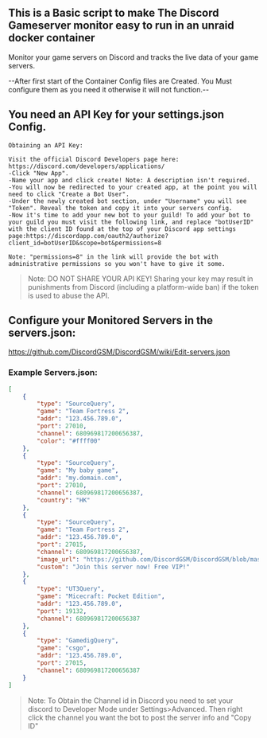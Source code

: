 ## This is a Basic script to make The Discord Gameserver monitor easy to run in an unraid docker container


Monitor your game servers on Discord and tracks the live data of your game servers.



--After first start of the Container Config files are Created. You Must configure them as you need it otherwise it will not function.--


## You need an API Key for your settings.json Config.
```
Obtaining an API Key:

Visit the official Discord Developers page here: https://discord.com/developers/applications/
-Click "New App".
-Name your app and click create! Note: A description isn't required.
-You will now be redirected to your created app, at the point you will need to click "Create a Bot User".
-Under the newly created bot section, under "Username" you will see "Token". Reveal the token and copy it into your servers config.
-Now it's time to add your new bot to your guild! To add your bot to your guild you must visit the following link, and replace "botUserID" with the client ID found at the top of your Discord app settings page:https://discordapp.com/oauth2/authorize?client_id=botUserID&scope=bot&permissions=8

Note: "permissions=8" in the link will provide the bot with administrative permissions so you won't have to give it some.
```

>Note: DO NOT SHARE YOUR API KEY! Sharing your key may result in punishments from Discord (including a platform-wide ban) if the token is used to abuse the API.



## Configure your Monitored Servers in the servers.json:
https://github.com/DiscordGSM/DiscordGSM/wiki/Edit-servers.json


### Example Servers.json:
```json
[
    {
        "type": "SourceQuery",
        "game": "Team Fortress 2",
        "addr": "123.456.789.0",
        "port": 27010,
        "channel": 680969817200656387,
        "color": "#ffff00"
    },
    {
        "type": "SourceQuery",
        "game": "My baby game",
        "addr": "my.domain.com",
        "port": 27010,
        "channel": 680969817200656387,
        "country": "HK"
    },
    {
        "type": "SourceQuery",
        "game": "Team Fortress 2",
        "addr": "123.456.789.0",
        "port": 27015,
        "channel": 680969817200656387,
        "image_url": "https://github.com/DiscordGSM/DiscordGSM/blob/master/images/discordgsm.png?raw=true",
        "custom": "Join this server now! Free VIP!"
    },
    {
        "type": "UT3Query",
        "game": "Micecraft: Pocket Edition",
        "addr": "123.456.789.0",
        "port": 19132,
        "channel": 680969817200656387
    },
    {
        "type": "GamedigQuery",
        "game": "csgo",
        "addr": "123.456.789.0",
        "port": 27015,
        "channel": 680969817200656387
    }
]
```
>Note: To Obtain the Channel id in Discord you need to set your discord to Developer Mode under Settings>Advanced. Then right click the channel you want the bot to post the server info and "Copy ID"
